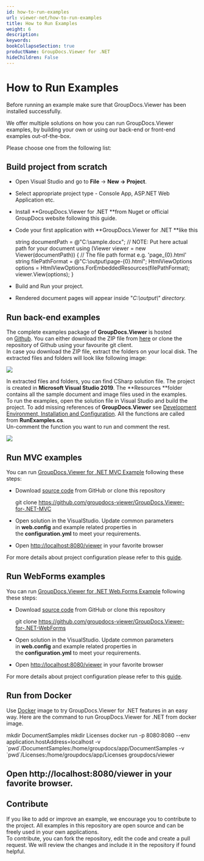 ```yaml
---
id: how-to-run-examples
url: viewer-net/how-to-run-examples
title: How to Run Examples
weight: 6
description: 
keywords: 
bookCollapseSection: true
productName: GroupDocs.Viewer for .NET
hideChildren: False
---
```


# How to Run Examples

Before running an example make sure that GroupDocs.Viewer has been installed successfully.

We offer multiple solutions on how you can run GroupDocs.Viewer examples, by building your own or using our back-end or front-end examples out-of-the-box.

Please choose one from the following list:


## Build project from scratch

*   Open Visual Studio and go to **File** -> **New **\->** Project**.
*   Select appropriate project type - Console App, ASP.NET Web Application etc.
*   Install **GroupDocs.Viewer for .NET **from Nuget or official GroupDocs website following this guide.
*   Code your first application with **GroupDocs.Viewer for .NET **like this
    
    string documentPath = @"C:\\sample.docx"; // NOTE: Put here actual path for your document
    using (Viewer viewer = new Viewer(documentPath))
    {
       // The file path format e.g. 'page\_{0}.html'
       string filePathFormat = @"C:\\output\\page-{0}.html";
       HtmlViewOptions options = HtmlViewOptions.ForEmbeddedResources(filePathFormat);
       viewer.View(options);
    }
    
*   Build and Run your project. 
*   Rendered document pages will appear inside "*C:\\output\\" *directory*.*

## Run back-end examples

The complete examples package of **GroupDocs.Viewer** is hosted on [Github](https://github.com/groupdocs-viewer/GroupDocs.Viewer-for-.NET). You can either download the ZIP file from [here](https://github.com/groupdocs-viewer/GroupDocs.Viewer-for-.NET/archive/master.zip) or clone the repository of Github using your favourite git client.  
In case you download the ZIP file, extract the folders on your local disk. The extracted files and folders will look like following image:

![](images/viewer-net/how-to-run-examples_0.png)

In extracted files and folders, you can find CSharp solution file. The project is created in **Microsoft Visual Studio 2019**. The **Resources **folder contains all the sample document and image files used in the examples.  
To run the examples, open the solution file in Visual Studio and build the project. To add missing references of **GroupDocs.Viewer** see [Development Environment, Installation and Configuration](https://docs.groupdocs.com/display/viewernet/Development+Environment%2C+Installation+and+Configuration). All the functions are called from **RunExamples.cs**.   
Un-comment the function you want to run and comment the rest.

![](images/viewer-net/how-to-run-examples_1.png)

## Run MVC examples

You can run [GroupDocs.Viewer for .NET MVC Example](https://github.com/groupdocs-viewer/GroupDocs.Viewer-for-.NET-MVC) following these steps:

*   Download [source code](https://github.com/groupdocs-viewer/GroupDocs.Viewer-for-.NET-MVC/archive/master.zip) from GitHub or clone this repository
    
    git clone https://github.com/groupdocs-viewer/GroupDocs.Viewer-for-.NET-MVC
    
*   Open solution in the VisualStudio. Update common parameters in **web.config** and example related properties in the **configuration.yml** to meet your requirements.
*   Open [http://localhost:8080/viewer](http://localhost:8080/viewer) in your favorite browser

For more details about project configuration please refer to this [guide](https://github.com/groupdocs-viewer/GroupDocs.Viewer-for-.NET-MVC#configuration).

## Run WebForms examples

You can run [GroupDocs.Viewer for .NET Web.Forms Example](https://github.com/groupdocs-viewer/GroupDocs.Viewer-for-.NET-WebForms) following these steps:

*   Download [source code](https://github.com/groupdocs-viewer/GroupDocs.Viewer-for-.NET-WebForms/archive/master.zip) from GitHub or clone this repository
    
    git clone https://github.com/groupdocs-viewer/GroupDocs.Viewer-for-.NET-WebForms
    
*   Open solution in the VisualStudio. Update common parameters in **web.config** and example related properties in the **configuration.yml** to meet your requirements.
*   Open [http://localhost:8080/viewer](http://localhost:8080/viewer) in your favorite browser

For more details about project configuration please refer to this [guide](https://github.com/groupdocs-viewer/GroupDocs.Viewer-for-.NET-WebForms#configuration).

## Run from Docker

Use [Docker](https://www.docker.com/) image to try GroupDocs.Viewer for .NET features in an easy way. Here are the command to run GroupDocs.Viewer for .NET from docker image.

mkdir DocumentSamples
mkdir Licenses
docker run -p 8080:8080 --env application.hostAddress=localhost -v \`pwd\`/DocumentSamples:/home/groupdocs/app/DocumentSamples -v \`pwd\`/Licenses:/home/groupdocs/app/Licenses groupdocs/viewer
## Open http://localhost:8080/viewer in your favorite browser.

## Contribute

If you like to add or improve an example, we encourage you to contribute to the project. All examples in this repository are open source and can be freely used in your own applications.  
To contribute, you can fork the repository, edit the code and create a pull request. We will review the changes and include it in the repository if found helpful.
